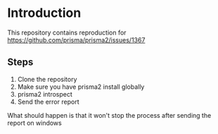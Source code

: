 # Introduction

This repository contains reproduction for https://github.com/prisma/prisma2/issues/1367

## Steps
1. Clone the repository
2. Make sure you have prisma2 install globally
3. prisma2 introspect
4. Send the error report

What should happen is that it won't stop the process after sending the report on windows
